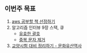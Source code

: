 ## 이번주 목표

1. [aws 공부할 책 선정하기](./aws.md)
2. 알고리즘 인터뷰 9장 스택, 큐
   * [유효한 괄호]()
   * [중복 문자 제거](https://ihp001.tistory.com/86)
3. [교양시험 대비 정리하기 - 문화유산역사](./elective.md)